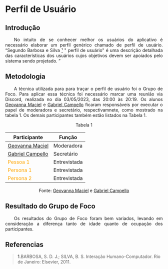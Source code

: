 # Perfil de Usuário

## Introdução

<p style="text-align: justify; text-indent: 2em;"> No intuito de se conhecer melhor os usuários do aplicativo é necessário elaborar um perfil genérico chamado de perfil de usuário. <q>Segundo Barbosa e Silva <a href="#Ref">¹</a> " perfil de usuário" é uma descrição detalhada das características dos usuários cujos objetivos devem ser apoiados pelo sistema sendo projetado. </q>  </p> 

## Metodologia

<p style="text-align: justify; text-indent: 2em;"> A técnica utilizada para para traçar o perfil de usuário foi o Grupo de Foco. Para aplicar essa técnica foi necessário marcar uma reunião via Discord, realizada no dia 03/05/2023, das 20:00 às 20:19. Os alunos <a href="https://github.com/manuziny">Geovanna Maciel</a> e <a href="https://github.com/G16C">Gabriel Campello</a>  ficaram responsáveis por executar o papel de moderadora e secretário, respectivamnete, como mostrado na tabela 1. Os demais participantes também estão listados na Tabela 1. </p>

<center>

<p style="text-align: center;"> Tabela 1 </p> 

Participante | Função |
-------------|--------|
[Geovanna Maciel](https://github.com/manuziny) | Moderadora|
[Gabriel Campello](https://github.com/G16C)| Secretário|
<span style = "color: orange"> Pessoa 1 </span>| Entrevistada
<span style = "color: orange">Persona 1 </span> | Entrevistada
<span style = "color: orange">Persona 2 </span> | Entrevistada

Fonte: <a href="https://github.com/manuziny">Geovanna Maciel</a> e <a href="https://github.com/G16C">Gabriel Campello</a>


</center>


## Resultado do Grupo de Foco

<p style="text-align: justify; text-indent: 2em"> Os resultados do Grupo de Foco foram bem variados, levando em consideração a diferença tanto de idade quanto de ocupação dos participantes. </p>

## Referencias

> <a id="Ref">1.</a>BARBOSA, S. D. J.; SILVA, B. S. Interação Humano-Computador. Rio de Janeiro: Elsevier, 2011.
